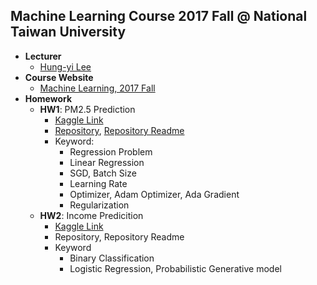 ## Machine Learning Course 2017 Fall @ National Taiwan University
* **Lecturer** 
	+ [Hung-yi Lee](http://speech.ee.ntu.edu.tw/~tlkagk/courses_ML17_2.html)
* **Course Website**
	+ [Machine Learning, 2017 Fall](http://speech.ee.ntu.edu.tw/~tlkagk/courses_ML17_2.html)
* **Homework**
	- **HW1**: PM2.5 Prediction
		+ [Kaggle Link](https://www.kaggle.com/c/ml-2017fall-hw1)
		+ [Repository](https://github.com/tainvecs/ml-2017/tree/master/hw1), [Repository Readme](https://github.com/tainvecs/ml-2017/blob/master/hw1/README.md)
		+ Keyword: 
			- Regression Problem
			- Linear Regression
			- SGD, Batch Size
			- Learning Rate
			- Optimizer, Adam Optimizer, Ada Gradient
    		- Regularization
    - **HW2**: Income Predicition
    	+ [Kaggle Link](https://www.kaggle.com/c/ml-2017fall-hw2)
    	+ Repository, Repository Readme
    	+ Keyword
    		- Binary Classification
    		- Logistic Regression, Probabilistic Generative model
